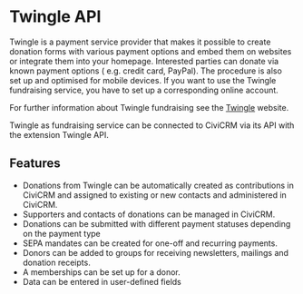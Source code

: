 # Twingle API
Twingle is a payment service provider that makes it possible to create donation forms with various payment options and embed them on websites or integrate them into your homepage. Interested parties can donate via known payment options ( e.g. credit card, PayPal). The procedure is also set up and optimised for mobile devices. If you want to use the Twingle fundraising service, you have to set up a corresponding online account.

For further information about Twingle fundraising see the [Twingle](https://www.twingle.de) website.

Twingle as fundraising service can be connected to CiviCRM via its API with the extension Twingle API.

## Features
* Donations from Twingle can be automatically created as contributions in CiviCRM and assigned to existing or new contacts and administered in CiviCRM.
* Supporters and contacts of donations can be managed in CiviCRM.
* Donations can be submitted with different payment statuses depending on the payment type
* SEPA mandates can be created for one-off and recurring payments.
* Donors can be added to groups for receiving newsletters, mailings and donation receipts.
* A memberships can be set up for a donor.
* Data can be entered in user-defined fields
